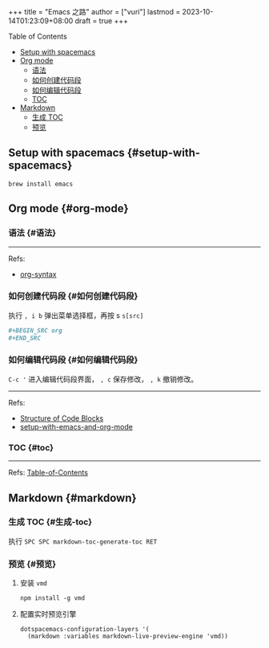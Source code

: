 +++
title = "Emacs 之路"
author = ["vuri"]
lastmod = 2023-10-14T01:23:09+08:00
draft = true
+++

<div class="ox-hugo-toc toc">

<div class="heading">Table of Contents</div>

- [Setup with spacemacs](#setup-with-spacemacs)
- [Org mode](#org-mode)
    - [语法](#语法)
    - [如何创建代码段](#如何创建代码段)
    - [如何编辑代码段](#如何编辑代码段)
    - [TOC](#toc)
- [Markdown](#markdown)
    - [生成 TOC](#生成-toc)
    - [预览](#预览)

</div>
<!--endtoc-->


## Setup with spacemacs {#setup-with-spacemacs}

```shell
brew install emacs
```


## Org mode {#org-mode}


### 语法 {#语法}

---

Refs:

-   [org-syntax](https://orgmode.org/worg/org-syntax.html)


### 如何创建代码段 {#如何创建代码段}

执行 `, i b` 弹出菜单选择框，再按 s `s[src]`

```org
#+BEGIN_SRC org
#+END_SRC
```


### 如何编辑代码段 {#如何编辑代码段}

`C-c '` 进入编辑代码段界面， `, c` 保存修改， `, k` 撤销修改。

---

Refs:

-   [Structure of Code Blocks](https://orgmode.org/manual/Structure-of-Code-Blocks.html)
-   [setup-with-emacs-and-org-mode](https://andreyor.st/posts/2022-10-16-my-blogging-setup-with-emacs-and-org-mode/)


### TOC {#toc}

---

Refs:
[Table-of-Contents](https://orgmode.org/manual/Table-of-Contents.html)


## Markdown {#markdown}


### 生成 TOC {#生成-toc}

执行 `SPC SPC markdown-toc-generate-toc RET`


### 预览 {#预览}

1.  安装 `vmd`
    ```shell
    npm install -g vmd
    ```
2.  配置实时预览引擎
    ```emacs-lisp
    dotspacemacs-configuration-layers '(
      (markdown :variables markdown-live-preview-engine 'vmd))
    ```
